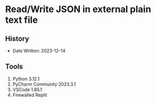 # Read/Write JSON in external plain text file
## History
* Date Written: 2023-12-14
## Tools
1. Python 3.12.1
1. PyCharm Community 2023.3.1
1. VSCode 1.85.1
1. Firewalled Replit
